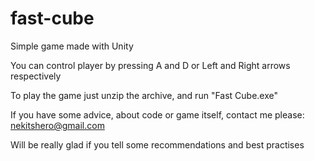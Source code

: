 # fast-cube
Simple game made with Unity

You can control player by pressing A and D or Left and Right arrows respectively

To play the game just unzip the archive, and run "Fast Cube.exe"

If you have some advice, about code or game itself, contact me please: nekitshero@gmail.com

Will be really glad if you tell some recommendations and best practises
